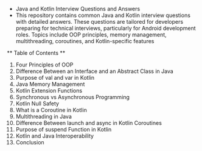 - Java and Kotlin Interview Questions and Answers
- This repository contains common Java and Kotlin interview questions with detailed answers. These questions are tailored for developers preparing for technical interviews, particularly for Android development roles. Topics include OOP principles, memory management, multithreading, coroutines, and Kotlin-specific features

** Table of Contents **
1. Four Principles of OOP
2. Difference Between an Interface and an Abstract Class in Java
3. Purpose of val and var in Kotlin
4. Java Memory Management
5. Kotlin Extension Functions
6. Synchronous vs Asynchronous Programming
7. Kotlin Null Safety
8. What is a Coroutine in Kotlin
9. Multithreading in Java
10. Difference Between launch and async in Kotlin Coroutines
11. Purpose of suspend Function in Kotlin
12. Kotlin and Java Interoperability
13. Conclusion


